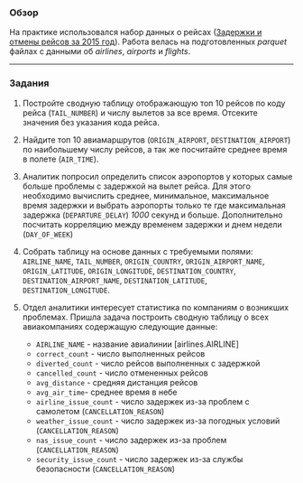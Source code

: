 ### Обзор

На практике использовался набор данных о рейсах ([Задержки и отмены рейсов за 2015 год](https://www.kaggle.com/datasets/usdot/flight-delays)).
Работа велась на подготовленных _parquet_ файлах с данными об _airlines_, _airports_ и _flights_.

---

### Задания

1. Постройте сводную таблицу отображающую топ 10 рейсов по коду рейса (`TAIL_NUMBER`) и числу вылетов за все время. Отсеките значения без указания кода рейса.

2. Найдите топ 10 авиамаршрутов (`ORIGIN_AIRPORT`, `DESTINATION_AIRPORT`) по наибольшему числу рейсов, а так же посчитайте среднее время в полете (`AIR_TIME`).

3. Аналитик попросил определить список аэропортов у которых самые больше проблемы с задержкой на вылет рейса.
   Для этого необходимо вычислить среднее, минимальное, максимальное время задержки и выбрать аэропорты только те где максимальная задержка (`DEPARTURE_DELAY`) _1000_ секунд и больше.
   Дополнительно посчитать корреляцию между временем задержки и днем недели (`DAY_OF_WEEK`)


4. Собрать таблицу на основе данных с требуемыми полями:
`AIRLINE_NAME`, `TAIL_NUMBER`, `ORIGIN_COUNTRY`, `ORIGIN_AIRPORT_NAME`, `ORIGIN_LATITUDE`, `ORIGIN_LONGITUDE`, 
`DESTINATION_COUNTRY`, `DESTINATION_AIRPORT_NAME`, `DESTINATION_LATITUDE`, `DESTINATION_LONGITUDE`.


5. Отдел аналитики интересует статистика по компаниям о возникших проблемах.
   Пришла задача построить сводную таблицу о всех авиакомпаниях содержащую следующие данные:
   - `AIRLINE_NAME` - название авиалинии [airlines.AIRLINE]
   - `correct_count` - число выполненных рейсов
   - `diverted_count` - число рейсов выполненных с задержкой
   - `cancelled_count` - число отмененных рейсов
   - `avg_distance` - средняя дистанция рейсов
   - `avg_air_time`- среднее время в небе
   - `airline_issue_count` - число задержек из-за проблем с самолетом (`CANCELLATION_REASON`)
   - `weather_issue_count` - число задержек из-за погодных условий (`CANCELLATION_REASON`)
   - `nas_issue_count` - число задержек из-за проблем (`CANCELLATION_REASON`)
   - `security_issue_count` - число задержек из-за службы безопасности (`CANCELLATION_REASON`)

